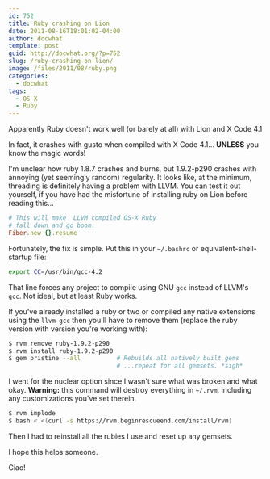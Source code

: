 ```yaml
---
id: 752
title: Ruby crashing on Lion
date: 2011-08-16T18:01:02-04:00
author: docwhat
template: post
guid: http://docwhat.org/?p=752
slug: /ruby-crashing-on-lion/
image: /files/2011/08/ruby.png
categories:
  - docwhat
tags:
  - OS X
  - Ruby
---
```

Apparently Ruby doesn't work well (or barely at all) with Lion and X Code 4.1

In fact, it crashes with gusto when compiled with X Code 4.1... **UNLESS** you know the magic words!

I'm unclear how ruby 1.8.7 crashes and burns, but 1.9.2-p290 crashes with annoying (yet seemingly random) regularity. It looks like, at the minimum, threading is definitely having a problem with LLVM. You can test it out yourself, if you have had the misfortune of installing ruby on Lion before reading this...

``` ruby
# This will make  LLVM compiled OS-X Ruby
# fall down and go boom.
Fiber.new {}.resume
```

Fortunately, the fix is simple. Put this in your <code>\~/.bashrc</code> or equivalent-shell-startup file:

``` bash
export CC=/usr/bin/gcc-4.2
```

That line forces any project to compile using GNU `gcc` instead of LLVM's `gcc`. Not ideal, but at least Ruby works.

If you've already installed a ruby or two or compiled any native extensions using the `llvm-gcc` then you'll have to remove them (replace the ruby version with version you're working with):

``` bash
$ rvm remove ruby-1.9.2-p290
$ rvm install ruby-1.9.2-p290
$ gem pristine --all          # Rebuilds all natively built gems
                              # ...repeat for all gemsets. *sigh*
```

I went for the nuclear option since I wasn't sure what was broken and what okay. **Warning:** this command will destroy everything in `~/.rvm`, including any customizations you've set therein.

``` bash
$ rvm implode
$ bash < <(curl -s https://rvm.beginrescueend.com/install/rvm)
```

Then I had to reinstall all the rubies I use and reset up any gemsets.

I hope this helps someone.

Ciao!